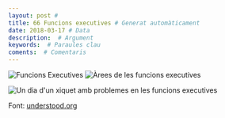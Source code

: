 ```yaml
---
layout: post #
title: 66 Funcions executives # Generat automàticament
date: 2018-03-17 # Data
description:  # Argument
keywords:  # Paraules clau
coments:  # Comentaris
---
```


![Funcions Executives](https://i0.wp.com/www.actualidadenpsicologia.com/wp-content/uploads/2015/05/infografia_8.funciones.ejecutivas.png)
![Àrees de les funcions executives](https://www.understood.org/~/media/2e4bfd93da604380a8964c64b32b7662.png)

![Un dia d'un xiquet amb problemes en les funcions executives](https://www.understood.org/~/media/7b9ba10cc45e4068a7f3eb08651bbb63.png)

Font: [understood.org](https://www.understood.org/en)
